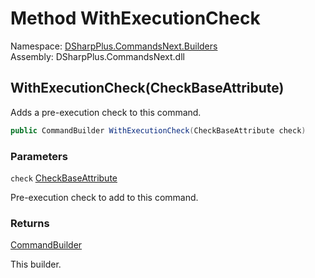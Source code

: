 # Method WithExecutionCheck

Namespace: [DSharpPlus.CommandsNext.Builders](DSharpPlus.CommandsNext.Builders.md)  
Assembly: DSharpPlus.CommandsNext.dll

## <a id="DSharpPlus_CommandsNext_Builders_CommandBuilder_WithExecutionCheck_DSharpPlus_CommandsNext_Attributes_CheckBaseAttribute_"></a>WithExecutionCheck\(CheckBaseAttribute\)

Adds a pre-execution check to this command.

```csharp
public CommandBuilder WithExecutionCheck(CheckBaseAttribute check)
```

### Parameters

`check` [CheckBaseAttribute](DSharpPlus.CommandsNext.Attributes.CheckBaseAttribute.md)

Pre-execution check to add to this command.

### Returns

[CommandBuilder](DSharpPlus.CommandsNext.Builders.CommandBuilder.md)

This builder.

